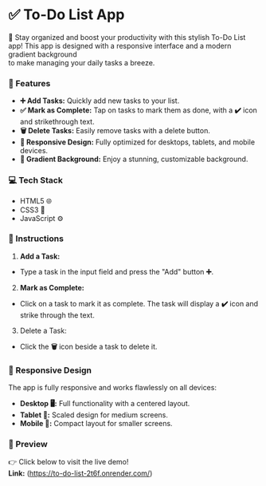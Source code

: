 # ✅ To-Do List App
📝 Stay organized and boost your productivity with this stylish To-Do List app!
This app is designed with a responsive interface and a modern gradient background<br>
to make managing your daily tasks a breeze.

### 🌟 Features
* **➕ Add Tasks:** Quickly add new tasks to your list.
* **✅ Mark as Complete:** Tap on tasks to mark them as done, with a **✔️** icon and strikethrough text.
* **🗑️ Delete Tasks:** Easily remove tasks with a delete button.
* **📱 Responsive Design:** Fully optimized for desktops, tablets, and mobile devices.
* **🎨 Gradient Background:** Enjoy a stunning, customizable background.

### 💻 Tech Stack
* HTML5 🌐
* CSS3 🎨
* JavaScript ⚙️

### 📖 Instructions
1. **Add a Task:**
  * Type a task in the input field and press the "Add" button **➕**.
2. **Mark as Complete:**
  * Click on a task to mark it as complete. The task will display a **✔️** icon and strike through the text.
3. Delete a Task:
  * Click the **🗑️** icon beside a task to delete it.

### 📱 Responsive Design
The app is fully responsive and works flawlessly on all devices:<br>
* **Desktop 🖥️:** Full functionality with a centered layout.
* **Tablet 📱:** Scaled design for medium screens.
* **Mobile 📱:** Compact layout for smaller screens.

### 📸 Preview
👉 Click below to visit the live demo!<br>
**Link:** (https://to-do-list-2t6f.onrender.com/)
